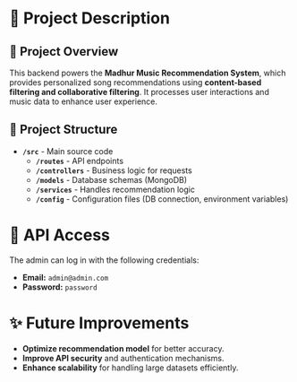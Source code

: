 # **📜 Project Description**  

## **📌 Project Overview**  
This backend powers the **Madhur Music Recommendation System**, which provides personalized song recommendations using **content-based filtering and collaborative filtering**. It processes user interactions and music data to enhance user experience.  

## **📂 Project Structure**  
- **`/src`** - Main source code  
  - **`/routes`** - API endpoints  
  - **`/controllers`** - Business logic for requests  
  - **`/models`** - Database schemas (MongoDB)  
  - **`/services`** - Handles recommendation logic  
  - **`/config`** - Configuration files (DB connection, environment variables)  

# **📩 API Access**  
The admin can log in with the following credentials:  
- **Email:** `admin@admin.com`  
- **Password:** `password`  

# **✨ Future Improvements**  
- **Optimize recommendation model** for better accuracy.  
- **Improve API security** and authentication mechanisms.  
- **Enhance scalability** for handling large datasets efficiently.  


